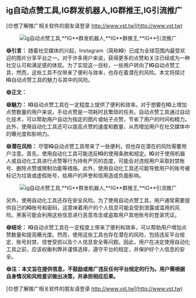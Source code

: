 ## **ig自动点赞工具,**IG**群发机器人,**IG**群推王,**IG**引流推广**

[😍想了解推广相关软件的朋友请登录 http://www.vst.tw](http://www.vst.tw)

 <center><img src="https://vst.tw/MP4/tuiguang/png/2.png" alt="ig自动点赞工具,**IG**群发机器人,**IG**群推王,**IG**引流推广"></center>

**😄引言：**
随着社交媒体的兴起，Instagram（简称**IG**）已成为全球范围内最受欢迎的图片分享平台之一。对于许多用户来说，获得更多的点赞和关注已经成为一种社交认可和满足感的体现。为了实现这一目标，一些用户转向了**IG**自动点赞工具，然而，这些工具不仅带来了便利与效率，也存在着潜在的风险。本文将探讨**IG**自动点赞工具的魅力与其中的风险。

**😄正文：**

**😄魅力：**
**IG**自动点赞工具在一定程度上提供了便利和效率。对于想要在**IG**上增加点赞数量的用户来说，手动点赞是一项耗时且繁琐的任务。自动点赞工具通过自动化技术，可以帮助用户自动为指定的图片或帖子点赞，节省了用户的时间和精力。此外，使用自动化工具还可以提高点赞的速度和数量，从而增加用户在社交媒体中的曝光度和影响力。

**😄潜在风险：**
尽管**IG**自动点赞工具带来了一些便利，但也存在潜在的风险需要用户注意。首先，使用自动化工具可能违反**IG**的使用条款和规定。**IG**对于使用机器人或自动化工具进行点赞等行为持有严厉的态度，可能会对违规用户采取封禁账号、删除点赞或限制功能等措施。此外，使用自动化工具还可能导致用户的账号被标记为垃圾或虚假账号，给用户的声誉和信用造成负面影响。

 <center><img src="https://vst.tw/MP4/tuiguang/png/4.png" alt="ig自动点赞工具,**IG**群发机器人,**IG**群推王,**IG**引流推广"></center>

另外，使用自动化工具还存在安全风险。为了使用自动点赞工具，用户通常需要提供自己的**IG**账号和密码，这意味着用户的个人信息可能会受到泄露或滥用的风险。黑客可能会利用这些信息进行恶意攻击或盗取用户其他账号的登录凭证。

**😄结论：**
**IG**自动点赞工具在一定程度上带来了便利和效率，可以帮助用户增加点赞数量和提高曝光度。然而，使用这些工具也存在潜在的风险，包括违反平台规定、账号封禁、信誉受损以及个人信息安全等问题。因此，用户在决定使用自动化工具之前，应该权衡利弊并谨慎选择，遵守平台的规定，并保护好个人信息的安全。

**😄注：本文旨在提供信息，不鼓励或推广违反任何平台规定的行为。用户需根据自身情况和风险意识做出决策，并承担相应后果。**

[😍想了解推广相关软件的朋友请登录 http://www.vst.tw](http://www.vst.tw)



